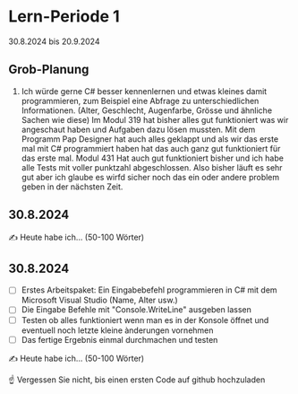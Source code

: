 # Lern-Periode 1

30.8.2024 bis 20.9.2024

## Grob-Planung

1. Ich würde gerne C# besser kennenlernen und etwas kleines damit programmieren, zum Beispiel eine Abfrage zu unterschiedlichen Informationen. (Alter, Geschlecht, Augenfarbe, Grösse und ähnliche         Sachen wie diese)
   Im Modul 319 hat bisher alles gut funktioniert was wir angeschaut haben und Aufgaben dazu lösen mussten. Mit dem Programm Pap Designer hat auch alles geklappt und als wir das erste mal mit C#         programmiert haben hat das auch ganz gut funktioniert für das erste mal. Modul 431 Hat auch gut funktioniert bisher und ich habe alle Tests mit voller punktzahl abgeschlossen. Also bisher läuft es    sehr gut aber ich glaube es wirfd sicher noch das ein oder andere problem geben in der nächsten Zeit.
   
## 30.8.2024

✍️ Heute habe ich... (50-100 Wörter)

## 30.8.2024

- [ ] Erstes Arbeitspaket: Ein Eingabebefehl programmieren in C# mit dem Microsoft Visual Studio (Name, Alter usw.)
- [ ] Die Eingabe Befehle mit "Console.WriteLine" ausgeben lassen
- [ ] Testen ob alles funktioniert wenn man es in der Konsole öffnet und eventuell noch letzte kleine ànderungen vornehmen
- [ ] Das fertige Ergebnis einmal durchmachen und testen 

✍️ Heute habe ich... (50-100 Wörter)

☝️ Vergessen Sie nicht, bis einen ersten Code auf github hochzuladen
